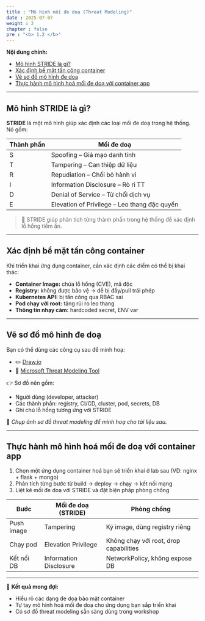 ```yaml
---
title : "Mô hình mối đe doạ (Threat Modeling)"
date : 2025-07-07
weight : 2
chapter : false
pre : "<b> 1.2 </b>"
---
```


**Nội dung chính:**

- [Mô hình STRIDE là gì?](#mô-hình-stride-là-gì)
- [Xác định bề mặt tấn công container](#xác-định-bề-mặt-tấn-công-container)
- [Vẽ sơ đồ mô hình đe doạ](#vẽ-sơ-đồ-mô-hình-đe-doạ)
- [Thực hành mô hình hoá mối đe doạ với container app](#thực-hành-mô-hình-hoá-mối-đe-doạ-với-container-app)

---

## Mô hình STRIDE là gì?

**STRIDE** là một mô hình giúp xác định các loại mối đe doạ trong hệ thống. Nó gồm:

| Thành phần | Mối đe doạ                       |
|------------|----------------------------------|
| S          | Spoofing – Giả mạo danh tính     |
| T          | Tampering – Can thiệp dữ liệu    |
| R          | Repudiation – Chối bỏ hành vi    |
| I          | Information Disclosure – Rò rỉ TT|
| D          | Denial of Service – Từ chối dịch vụ |
| E          | Elevation of Privilege – Leo thang đặc quyền |

> 🧠 STRIDE giúp phân tích từng thành phần trong hệ thống để xác định lỗ hổng tiềm ẩn.

---

## Xác định bề mặt tấn công container

Khi triển khai ứng dụng container, cần xác định các điểm có thể bị khai thác:

- **Container Image:** chứa lỗ hổng (CVE), mã độc
- **Registry:** không được bảo vệ → dễ bị đẩy/pull trái phép
- **Kubernetes API:** bị tấn công qua RBAC sai
- **Pod chạy với root:** tăng rủi ro leo thang
- **Thông tin nhạy cảm:** hardcoded secret, ENV var

---

## Vẽ sơ đồ mô hình đe doạ

Bạn có thể dùng các công cụ sau để minh hoạ:

- ✏️ [Draw.io](https://draw.io)
- 🔐 [Microsoft Threat Modeling Tool](https://www.microsoft.com/en-us/security/blog/2020/11/18/threat-modeling-tool-updates/)

👉 Sơ đồ nên gồm:

- Người dùng (developer, attacker)
- Các thành phần: registry, CI/CD, cluster, pod, secrets, DB
- Ghi chú lỗ hổng tương ứng với STRIDE

📸 *Chụp ảnh sơ đồ threat modeling để minh hoạ cho tài liệu sau.*

---

## Thực hành mô hình hoá mối đe doạ với container app

1. Chọn một ứng dụng container hoá bạn sẽ triển khai ở lab sau (VD: nginx + flask + mongo)
2. Phân tích từng bước từ build → deploy → chạy → kết nối mạng
3. Liệt kê mối đe doạ với STRIDE và đặt biện pháp phòng chống

| Bước        | Mối đe doạ (STRIDE) | Phòng chống                            |
|-------------|----------------------|----------------------------------------|
| Push image  | Tampering            | Ký image, dùng registry riêng          |
| Chạy pod    | Elevation Privilege  | Không chạy với root, drop capabilities |
| Kết nối DB  | Information Disclosure | NetworkPolicy, không expose DB        |

---

📘 **Kết quả mong đợi:**
- Hiểu rõ các dạng đe doạ bảo mật container
- Tự tay mô hình hoá mối đe doạ cho ứng dụng bạn sắp triển khai
- Có sơ đồ threat modeling sẵn sàng dùng trong workshop

